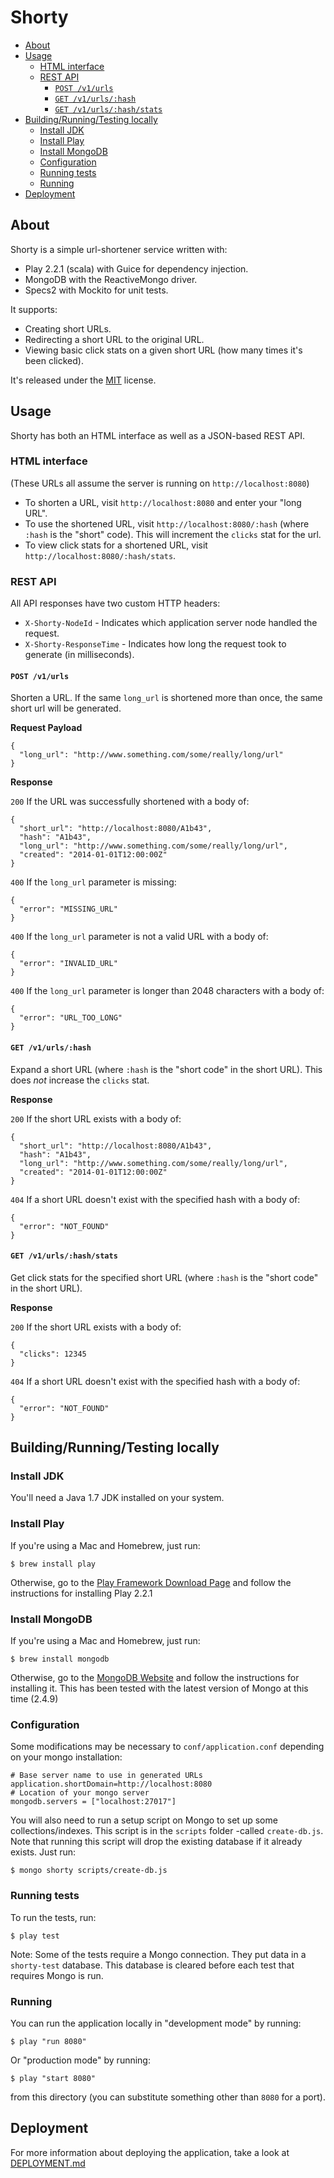 # Shorty

 - [About](#about)
 - [Usage](#usage)
    - [HTML interface](#html-interface)
    - [REST API](#rest-api)
        - [`POST /v1/urls`](#post-v1urls)
        - [`GET /v1/urls/:hash`](#get-v1urlshash)
        - [`GET /v1/urls/:hash/stats`](#get-v1urlshashstats)
 - [Building/Running/Testing locally](#buildingrunningtesting-locally)
    - [Install JDK](#install-jdk)
    - [Install Play](#install-play)
    - [Install MongoDB](#install-mongodb)
    - [Configuration](#configuration)
    - [Running tests](#running-tests)
    - [Running](#running)
 - [Deployment](#deployment)

## About

Shorty is a simple url-shortener service written with:

 - Play 2.2.1 (scala) with Guice for dependency injection.
 - MongoDB with the ReactiveMongo driver.
 - Specs2 with Mockito for unit tests.

It supports:

 - Creating short URLs.
 - Redirecting a short URL to the original URL.
 - Viewing basic click stats on a given short URL (how many times it's been clicked).

It's released under the [MIT](http://en.wikipedia.org/wiki/MIT_License) license.

## Usage

Shorty has both an HTML interface as well as a JSON-based REST API.

### HTML interface

(These URLs all assume the server is running on `http://localhost:8080`)

 - To shorten a URL, visit `http://localhost:8080` and enter your "long URL".
 - To use the shortened URL, visit `http://localhost:8080/:hash` (where `:hash` is the "short" code). This will increment the `clicks` stat for the url.
 - To view click stats for a shortened URL, visit `http://localhost:8080/:hash/stats`.

### REST API

All API responses have two custom HTTP headers:

 - `X-Shorty-NodeId` - Indicates which application server node handled the request.
 - `X-Shorty-ResponseTime` - Indicates how long the request took to generate (in milliseconds).

#### `POST /v1/urls`

Shorten a URL. If the same `long_url` is shortened more than once, the same short url will be generated.

**Request Payload**

    {
      "long_url": "http://www.something.com/some/really/long/url"
    }

**Response**

`200` If the URL was successfully shortened with a body of:

    {
      "short_url": "http://localhost:8080/A1b43",
      "hash": "A1b43",
      "long_url": "http://www.something.com/some/really/long/url",
      "created": "2014-01-01T12:00:00Z"
    }

`400` If the `long_url` parameter is missing:

    {
      "error": "MISSING_URL"
    }

`400` If the `long_url` parameter is not a valid URL with a body of:

    {
      "error": "INVALID_URL"
    }

`400` If the `long_url` parameter is longer than 2048 characters with a body of:

    {
      "error": "URL_TOO_LONG"
    }

#### `GET /v1/urls/:hash`

Expand a short URL (where `:hash` is the "short code" in the short URL). This does *not* increase the `clicks` stat.

**Response**

`200` If the short URL exists with a body of:

    {
      "short_url": "http://localhost:8080/A1b43",
      "hash": "A1b43",
      "long_url": "http://www.something.com/some/really/long/url",
      "created": "2014-01-01T12:00:00Z"
    }

`404` If a short URL doesn't exist with the specified hash with a body of:

    {
      "error": "NOT_FOUND"
    }

#### `GET /v1/urls/:hash/stats`

Get click stats for the specified short URL (where `:hash` is the "short code" in the short URL).

**Response**

`200` If the short URL exists with a body of:

    {
      "clicks": 12345
    }

`404` If a short URL doesn't exist with the specified hash with a body of:

    {
      "error": "NOT_FOUND"
    }

## Building/Running/Testing locally

### Install JDK

You'll need a Java 1.7 JDK installed on your system.

### Install Play

If you're using a Mac and Homebrew, just run:

    $ brew install play

Otherwise, go to the [Play Framework Download Page](http://www.playframework.com/download) and follow the instructions for installing Play 2.2.1

### Install MongoDB

If you're using a Mac and Homebrew, just run:

    $ brew install mongodb

Otherwise, go to the [MongoDB Website](http://www.mongodb.org/downloads) and follow the instructions for installing it. This has been tested with the latest version of Mongo at this time (2.4.9)

### Configuration

Some modifications may be necessary to `conf/application.conf` depending on your mongo installation:

    # Base server name to use in generated URLs
    application.shortDomain=http://localhost:8080
    # Location of your mongo server
    mongodb.servers = ["localhost:27017"]

You will also need to run a setup script on Mongo to set up some collections/indexes. This script is in the `scripts` folder -called `create-db.js`. Note that running this script will drop the existing database if it already exists. Just run:

    $ mongo shorty scripts/create-db.js

### Running tests

To run the tests, run:

    $ play test

Note: Some of the tests require a Mongo connection. They put data in a `shorty-test` database. This database is cleared before each test that requires Mongo is run.

### Running

You can run the application locally in "development mode" by running:

    $ play "run 8080"

Or "production mode" by running:

    $ play "start 8080"

from this directory (you can substitute something other than `8080` for a port).

## Deployment

For more information about deploying the application, take a look at [DEPLOYMENT.md](DEPLOYMENT.md)
